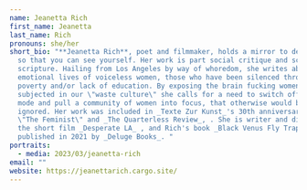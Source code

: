 ```yaml
---
name: Jeanetta Rich
first_name: Jeanetta
last_name: Rich
pronouns: she/her
short_bio: "**Jeanetta Rich**, poet and filmmaker, holds a mirror to desperation
  so that you can see yourself. Her work is part social critique and screwball
  scripture. Hailing from Los Angeles by way of whoredom, she writes about the
  emotional lives of voiceless women, those who have been silenced through
  poverty and/or lack of education. By exposing the brain fucking women are
  subjected in our \"waste culture\" she calls for a need to switch off selfie
  mode and pull a community of women into focus, that otherwise would be
  ignored. Her work was included in _Texte Zur Kunst_'s 30th anniversary issue
  \"The Feminist\" and _The Quarterless Review_, . She is writer and director of
  the short film _Desperate LA_ , and Rich's book _Black Venus Fly Trap_ was
  published in 2021 by _Deluge Books_. "
portraits:
  - media: 2023/03/jeanetta-rich
email: ""
website: https://jeanettarich.cargo.site/
---
```

